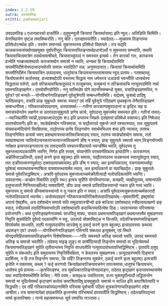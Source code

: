 ```yaml
---
index: 2.2.19
sutra: उपपदमतिङ्
vritti: padamanjari
---
```


 उपपदमतिङ्॥ एधानाहारको व्रजतीति। ठ्तुमुन्ण्वुलौ क्रियायां क्रियार्थायाम्ऽ इति ण्वुल्। अतिङिति किमिति। येनाभिप्रायेण पृष्ट्ंअ तमाविष्करोति। ननु चेति। एतज्ज्ञापयतीति। स्यादेतत्---मुख्यस्य तिङ्न्तस्य प्रतिषेधोऽनर्थक इति। यस्तेन समानार्थः सुबन्तस्तस्य प्रतिषेधो विज्ञायते। तत्र यद्यपि कालकारकसंख्योपग्रहयुक्तः पूर्वापरीभूतः क्रियारूपस्तिङ्न्तार्थप्रधानोऽर्थो न सुबन्तस्य सम्भवति, तथापि क्रियावाचित्वमात्रेण तदर्थत्वमाश्रीयते, क्रियावाच्युपपदं न समस्यत इत्यर्थः। तेन कारको गतः, कारकस्य व्रज्येति गतब्रज्याशब्दयोः कारकशब्देन समासो न भवति; अन्यथा हि क्रियार्थायामिति सप्तमीनिर्देशेनोपपदत्वादनयोरपि समासः स्यादिति? तन्न; अनुपपदत्वात्। क्रियायां क्रियार्थायामिति सप्तमीनिर्देशेन क्रियावाचिन उपपदत्वम्, धातुरेवात्र क्रियावचनस्तदाश्रयश्च ण्वुल् प्रत्ययः। गतशब्दस्तु क्रियोपसर्जनं कर्तारमाह, व्रज्याशब्दोऽपि यस्तस्य सिद्धता नाम धर्मस्तत्र धञादयो भवन्तीति धात्वर्थस्य सिद्धतायां वर्तन्ते, अतो यत्क्रियावाचित्वादुपपदं न तत्सुबन्तम्, यत्मुबन्तं न तत्क्रियावाचि नाप्युपपदमिति नार्थ एवमनातिङ्ग्रहणेन। एतयोर्योगयोरिति। ननु चास्मिन्नेव योगे तदनभिसम्बन्धो युक्तः, यत्रातिङ्ग्रहणमस्ति, न पूर्वत्र? एवं मन्यते---योगविभागेनातिङ्ग्रहणं पूर्वसूत्रेणापि सम्बन्धनीयमिति। यद्येवम्, कुशब्दे प्रादिषु चातिप्रसङ्गः, तत्रापि प्राक् सुबुत्पतेः समासः स्यात्? एवं तर्हि पूर्वसूत्रे गतिग्रहणं पृथक्कृत्य तेनैवातिङ्ग्रहणं सम्बन्धनीयम्। गतिकारकोपपदानाम्, अस्यायमर्थः---गतीनां कारकाणामुपपादानां च कृद्भिः सह यः समासस्तेनतेन लक्षणेन स उतरपदात्सुबुत्पतेः प्रागेव कार्यः, पूर्वपदन्तु सुबन्तमेव समस्यत इति। गतीनां तावत्---व्याजिघ्रतीति व्याघ्री,ठ्पाघ्राध्माधेट्द्दशः शःऽ इति प्राप्तस्य जिघ्रतेः ठ्संज्ञायां प्रतिषेधो वक्तव्यःऽ इति निषेधात् ठातश्चोपसर्गेऽ इति कः, व्याङेर्घ्रशब्देन गतिसमासः, स यद्यौतरपदे सुबन्ते जाते पश्चात्स्यात्, ततः सुबुत्पतये संख्याकर्मादियोगो विवक्षितव्यः, तद्योगाच्च प्रागेव लिङ्गयोगः स्वार्थमभिधाय शब्द इति न्यायात्, ततश्च लिङ्गनिमितः प्रत्ययो भवन् घ्रशब्दमात्रस्याजातिवाचित्वादाप् स्यात्, ततश्च व्याङेर्घ्राशब्देन समासः, ततो व्याघ्राशब्दस्य जातित्वेऽप्यनकारान्तत्वाज्जातिलक्षणो ङीष् न स्यात्; प्राक् सुबुत्पतेः समासो भवन् लिङ्गयोगमपि नापेक्षत इत्यन्तरङ्गत्वात्स एव तावद्भवति पश्चात्स्त्रीप्रत्ययो भवन्ङीषेव भवति, पूर्वपदस्य तु सुबन्तत्वात्पदकार्याणि भवन्ति, निर्गत इति रुत्वम्, संय्यन्तेति परसवर्णविकल्प इत्यादीनि। कारकाणाम् अभ्रेर्लिप्ताऽभ्रलिप्ती, ठ्कर्तृ करणे कृता बहुलम्ऽ इति समासः, यद्यौतरपदस्य सउबन्तत्वं स्यात्पूर्ववट्टाप् स्यात्, ततः ठ्क्रीतात्करणपूर्वात्ऽ ठ्क्तादल्पाख्यायाम्ऽ इति ङीष् न स्याद्; अत इत्यधिकारात्, वचनसामार्थ्याद्वा पूर्वशब्दं व्यवस्थावचनमाश्रित्य वाक्यावस्थायामेव स्यात्, अत इत्यधिकारो वा व्यवच्छिद्येत। प्राक् सुबुत्पतेः समासे पूर्ववत्सिद्धमिष्टम्। अत्रापि पूर्वपदस्य सुबन्तात्वाच्चर्मक्रीतीत्यादौ नलोपादिकार्याणि भवन्ति। उपपदानाम्--कच्छेन पिबतीति ठ्सुपि स्थःऽ इत्यत्र सुपीति योगविभागात्कः, कच्छपी, व्याघ्रीतुल्यम्, माषान्वपति ठ्सुप्यजातौ णिनिस्ताच्छील्येऽ माषवापिणी, ङीपः प्राक् समासे प्रातिपदिकस्यान्तो नकार इति णत्वं भवति। सुबन्तस्य तु समासे ङीप्समासस्यान्तो न तु नकार इति न स्यात्। अत्रापि पूर्वपदस्यसुबन्तत्वाच्चर्मकारादौ नलोपादिपदकार्य भवत्येव। अत्रोपपदग्रहणं गतिकारकव्यतिरिक्तोपपदपरिग्रहार्थम्--मृषावापिणी, इषद्दर्शाया अपत्यं ऐषद्दर्शेयः, अत्र दर्शशब्देन समासे सति समुदायात्स्त्रीभ्यो ढकं बाधित्वा दर्शाशब्दात् स्त्रीप्रत्ययलक्षणो ढक् स्यात्, स्त्रीप्रत्यये तदादिनियमाभावेऽपि दर्शाशब्दादपि कदाचित्स्यादित्येषा दिक्। जातान्यस्याः परिभाषायाः प्रयोजनानि। कथं पुनतिङ्ग्रहणेनायमर्थः साधयितुं शक्यः, यावता प्रथमान्तमतिङ्ग्रहणं प्रथमान्तस्यैव सुब्ग्रहणस्य निवृत्तिं सूचयेदिति पूर्वपदे पदकार्याणि न स्युः, उतरपदे चोक्तमिष्ट्ंअ न सिध्यति, तदेतत्क्रियमाणमतिङ्ग्रहणं विपर्ययमेव साधयति, तदपि गत्युपपदयोरेव कारकेषु तु ठ्कर्तृ करणे कृता बहुलम्ऽ इत्यादावस्याः कथाया अप्रसङ्ग एव? उच्यते---योगविभागेनातिङ्ग्रहणं गतिनापि संबध्यत इत्युक्तम्, एवं स्थिते योगद्वयविहितसमासमतिङ्ग्रहणेन विशेषयिष्यामः----गतिः समस्यते अतिङ् समासो भवति, उपपदं समस्यते अतिङ् च समासो भवतीति। तदेवम्ठ् माइङ् लुङ्ऽ मा कार्षीदित्यादौ तिङ्न्तेन समासो मा भूदित्येवमर्थं क्रियमाणमतिङ्ग्रहणं सुपेति तृतीयान्तस्य निवृत्तिं साधयतीति गत्युपपदयोस्तावत्सिद्धिमिष्टम्। वृतावपि ठ्सुप् सुपेति न संबध्यतेऽ इति समुदायस्य निवृत्तिर्विवक्षिता, न केवलस्य सुब्ग्रहणस्य। प्रत्युदाहरणमपि दिङ्मात्रं प्रदर्शितम्, न हि तत्र तिङ्न्तेन समासः, कि तर्हि? तिङ्न्तस्य सुबन्नेन, ठ्कर्तृ करणे कृता बहुलम्ऽ इत्यत्रापि कृतेति न वक्तव्यम्, कथम् ? कर्तृ करणयोः क्रियापेक्षत्वात्क्रियावचनेन तावत्समासः,धातुश्च क्रियावचनः, धातोश्च द्वये प्रत्ययाः---कृतस्तिङ्श्च, तत्र सुबधिकारातिङ्न्तेनाप्रसङ्गः, तदेतत् कृद्ग्रहणं कृदन्तावस्थायामेव यथा स्यादित्येवमर्थमिति केचित्। नेति वयम्। काष्ठ्èअः पचतितराम्, दध्ना भुक्तपूर्वीत्यादौ तद्धितान्तेन समासो मा भूदित्येवमर्थं कृद्गहणं कर्तव्यं कष्टश्रितादिषु प्राक्सुबुपतेः समासो न साधित इति कष्टश्रितेत्यादि न सिद्ध्यति। एव तर्हि गतिकारकोपपदानामिति परिभाषा पूर्वाचार्यैः पठिता सूत्रकारेणाप्यतिङ्ग्रहणेन तद्देश आश्रीता। तत्र सामान्यापेक्षां ज्ञाप्रकमिति कृत्स्नमेव परिभाषार्थं ज्ञापयतीति सिद्धमिष्टम्। तदेतत्प्रतिपद्यन्तां भाष्ये कृतपरिश्रमाः। नान्ये सहस्रमप्यन्धाः सूर्य पश्यन्ति नाञ्जसा॥